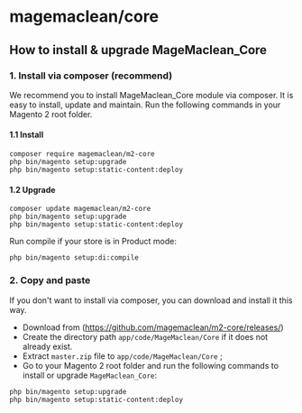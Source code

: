 # magemaclean/core

## How to install & upgrade MageMaclean_Core

### 1. Install via composer (recommend)

We recommend you to install MageMaclean_Core module via composer. It is easy to install, update and maintain.
Run the following commands in your Magento 2 root folder.

#### 1.1 Install

```
composer require magemaclean/m2-core
php bin/magento setup:upgrade
php bin/magento setup:static-content:deploy
```

#### 1.2 Upgrade

```
composer update magemaclean/m2-core
php bin/magento setup:upgrade
php bin/magento setup:static-content:deploy
```

Run compile if your store is in Product mode:

```
php bin/magento setup:di:compile
```

### 2. Copy and paste

If you don't want to install via composer, you can download and install it this way. 

- Download from (https://github.com/magemaclean/m2-core/releases/) 
- Create the directory path `app/code/MageMaclean/Core` if it does not already exist.
- Extract `master.zip` file to `app/code/MageMaclean/Core` ;
- Go to your Magento 2 root folder and run the following commands to install or upgrade `MageMaclean_Core`:

```
php bin/magento setup:upgrade
php bin/magento setup:static-content:deploy
```